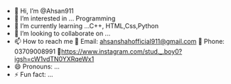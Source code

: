 - 👋 Hi, I’m @Ahsan911
- 👀 I’m interested in ... Programming 
- 🌱 I’m currently learning ...C++, HTML,Css,Python 
- 💞️ I’m looking to collaborate on ...
- 📫 How to reach me
📨 Email: ahsanshahofficial911@gmail.com 
📱 Phone: 03709008991
💎https://www.instagram.com/stud._.boy0?igsh=cW1vdTN0YXRqeWx1
- 😄 Pronouns: ...
- ⚡ Fun fact: ...

<!--+
--->
